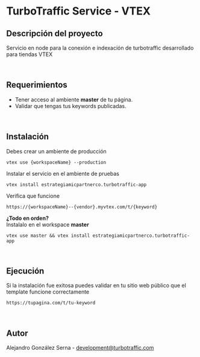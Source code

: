 # TurboTraffic Service - VTEX

## Descripción del proyecto
Servicio en node para la conexión e indexación de turbotraffic desarrollado para tiendas VTEX

<br/>

## Requerimientos
- Tener acceso al ambiente **master** de tu página.
- Validar que tengas tus keywords publicadas.

<br/>

## Instalación
Debes crear un ambiente de producción
```
vtex use {workspaceName} --production
```
Instalar el servicio en el ambiente de pruebas
```
vtex install estrategiamicpartnerco.turbotraffic-app
```
Verifica que funcione
```
https://{workspaceName}--{vendor}.myvtex.com/t/{keyword}
```

**¿Todo en orden?**
<br/>
Instalalo en el workspace **master**
```
vtex use master && vtex install estrategiamicpartnerco.turbotraffic-app
```
<br/>

## Ejecución
Si la instalación fue exitosa puedes validar en tu sitio web público que el template funcione correctamente
```
https://tupagina.com/t/tu-keyword
```
<br/>

## Autor
Alejandro González Serna - development@turbotraffic.com
